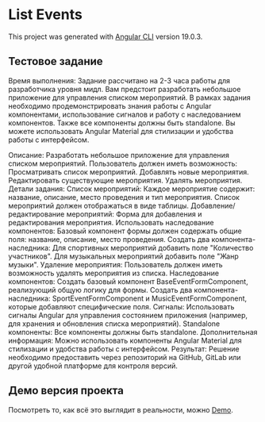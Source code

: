 # List Events

This project was generated with [Angular CLI](https://github.com/angular/angular-cli) version 19.0.3.

## Тестовое задание

Время выполнения: Задание рассчитано на 2-3 часа работы для разработчика уровня мидл.
Вам предстоит разработать небольшое приложение для управления списком мероприятий. В рамках задания необходимо продемонстрировать знания работы с Angular компонентами, использование сигналов и работу с наследованием компонентов. Также все компоненты должны быть standalone. Вы можете использовать Angular Material для стилизации и удобства работы с интерфейсом.

Описание:
Разработать небольшое приложение для управления списком мероприятий. Пользователь должен иметь возможность:
Просматривать список мероприятий.
Добавлять новые мероприятия.
Редактировать существующие мероприятия.
Удалять мероприятия.
Детали задания:
Список мероприятий:
Каждое мероприятие содержит: название, описание, место проведения и тип мероприятия.
Список мероприятий должен отображаться в виде таблицы.
Добавление/редактирование мероприятий:
Форма для добавления и редактирования мероприятия.
Использовать наследование компонентов:
Базовый компонент формы должен содержать общие поля: название, описание, место проведения.
Создать два компонента-наследника:
Для спортивных мероприятий добавить поле "Количество участников".
Для музыкальных мероприятий добавить поле "Жанр музыки".
Удаление мероприятия:
Пользователь должен иметь возможность удалять мероприятия из списка.
Наследование компонентов:
Создать базовый компонент BaseEventFormComponent, реализующий общую логику для формы.
Создать два компонента-наследника: SportEventFormComponent и MusicEventFormComponent, которые добавляют специфические поля.
Сигналы:
Использовать сигналы Angular для управления состоянием приложения (например, для хранения и обновления списка мероприятий).
Standalone компоненты:
Все компоненты должны быть standalone.
Дополнительная информация:
Можно использовать компоненты Angular Material для стилизации и удобства работы с интерфейсом.
Результат:
Решение необходимо предоставить через репозиторий на GitHub, GitLab или другой удобной платформе для контроля версий.

## Демо версия проекта

Посмотреть то, как всё это выглядит в реальности, можно [Demo](https://karma-runner.github.io).
